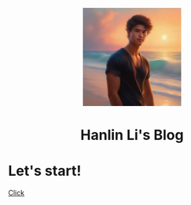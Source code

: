<p align="center">
<img src="markdown\me.png" width="200" height="200"/>
</p>
<h1 align="center">Hanlin Li's Blog</h1>

# Let's start!

<!-- > Let's start! -->

[Click](README.md)